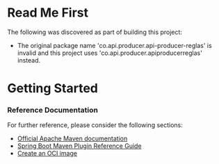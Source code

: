 # Read Me First
The following was discovered as part of building this project:

* The original package name 'co.api.producer.api-producer-reglas' is invalid and this project uses 'co.api.producer.apiproducerreglas' instead.

# Getting Started

### Reference Documentation
For further reference, please consider the following sections:

* [Official Apache Maven documentation](https://maven.apache.org/guides/index.html)
* [Spring Boot Maven Plugin Reference Guide](https://docs.spring.io/spring-boot/docs/2.5.11/maven-plugin/reference/html/)
* [Create an OCI image](https://docs.spring.io/spring-boot/docs/2.5.11/maven-plugin/reference/html/#build-image)

